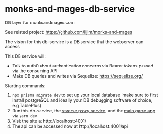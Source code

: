 # monks-and-mages-db-service

DB layer for monksandmages.com

See related project: https://github.com/lijim/monks-and-mages

The vision for this db-service is a DB service that the webserver can access.

This DB service will:

- Talk to auth0 about authentication concerns via Bearer tokens passed via the consuming API
- Make DB queries and writes via Sequelize: https://sequelize.org/

Starting commands:

1. `npx prisma migrate dev` to set up your local database (make sure to first install postgreSQL and ideally your DB debugging software of choice, e.g TablePlus)
2. Run this db-service, the [reverse proxy service](https://github.com/lijim/monks-and-mages-reverse-proxy), and the [main game app](https://github.com/lijim/monks-and-mages) via `yarn dev`
3. Visit the site at http://localhost:4001/
4. The api can be accessed now at http://localhost:4001/api
